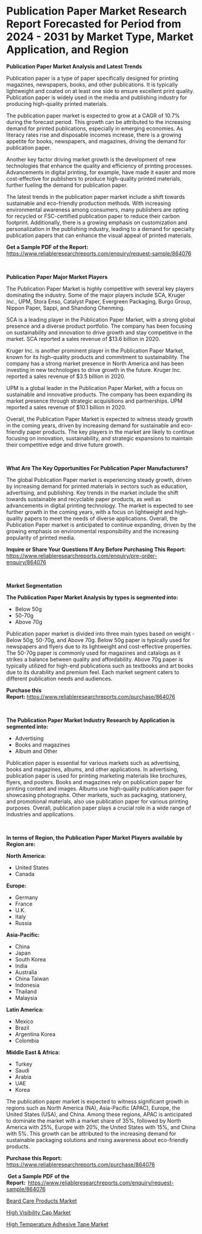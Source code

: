 <p><h1>Publication Paper Market Research Report Forecasted for Period from 2024 -  2031 by Market Type, Market Application, and Region</h1></p><p><strong>Publication Paper Market Analysis and Latest Trends</strong></p>
<p><p>Publication paper is a type of paper specifically designed for printing magazines, newspapers, books, and other publications. It is typically lightweight and coated on at least one side to ensure excellent print quality. Publication paper is widely used in the media and publishing industry for producing high-quality printed materials.</p><p>The publication paper market is expected to grow at a CAGR of 10.7% during the forecast period. This growth can be attributed to the increasing demand for printed publications, especially in emerging economies. As literacy rates rise and disposable incomes increase, there is a growing appetite for books, newspapers, and magazines, driving the demand for publication paper.</p><p>Another key factor driving market growth is the development of new technologies that enhance the quality and efficiency of printing processes. Advancements in digital printing, for example, have made it easier and more cost-effective for publishers to produce high-quality printed materials, further fueling the demand for publication paper.</p><p>The latest trends in the publication paper market include a shift towards sustainable and eco-friendly production methods. With increasing environmental awareness among consumers, many publishers are opting for recycled or FSC-certified publication paper to reduce their carbon footprint. Additionally, there is a growing emphasis on customization and personalization in the publishing industry, leading to a demand for specialty publication papers that can enhance the visual appeal of printed materials.</p></p>
<p><strong>Get a Sample PDF of the Report:&nbsp;</strong> <a href="https://www.reliableresearchreports.com/enquiry/request-sample/864076">https://www.reliableresearchreports.com/enquiry/request-sample/864076</a></p>
<p>&nbsp;</p>
<p><strong>Publication Paper Major Market Players</strong></p>
<p><p>The Publication Paper Market is highly competitive with several key players dominating the industry. Some of the major players include SCA, Kruger Inc., UPM, Stora Enso, Catalyst Paper, Evergreen Packaging, Burgo Group, Nippon Paper, Sappi, and Shandong Chenming.</p><p>SCA is a leading player in the Publication Paper Market, with a strong global presence and a diverse product portfolio. The company has been focusing on sustainability and innovation to drive growth and stay competitive in the market. SCA reported a sales revenue of $13.6 billion in 2020.</p><p>Kruger Inc. is another prominent player in the Publication Paper Market, known for its high-quality products and commitment to sustainability. The company has a strong market presence in North America and has been investing in new technologies to drive growth in the future. Kruger Inc. reported a sales revenue of $3.5 billion in 2020.</p><p>UPM is a global leader in the Publication Paper Market, with a focus on sustainable and innovative products. The company has been expanding its market presence through strategic acquisitions and partnerships. UPM reported a sales revenue of $10.1 billion in 2020.</p><p>Overall, the Publication Paper Market is expected to witness steady growth in the coming years, driven by increasing demand for sustainable and eco-friendly paper products. The key players in the market are likely to continue focusing on innovation, sustainability, and strategic expansions to maintain their competitive edge and drive future growth.</p></p>
<p>&nbsp;</p>
<p><strong>What Are The Key Opportunities For Publication Paper Manufacturers?</strong></p>
<p><p>The global Publication Paper market is experiencing steady growth, driven by increasing demand for printed materials in sectors such as education, advertising, and publishing. Key trends in the market include the shift towards sustainable and recyclable paper products, as well as advancements in digital printing technology. The market is expected to see further growth in the coming years, with a focus on lightweight and high-quality papers to meet the needs of diverse applications. Overall, the Publication Paper market is anticipated to continue expanding, driven by the growing emphasis on environmental responsibility and the increasing popularity of printed media.</p></p>
<p><strong>Inquire or Share Your Questions If Any Before Purchasing This Report:</strong> <a href="https://www.reliableresearchreports.com/enquiry/pre-order-enquiry/864076">https://www.reliableresearchreports.com/enquiry/pre-order-enquiry/864076</a></p>
<p>&nbsp;</p>
<p><strong>Market Segmentation</strong></p>
<p><strong>The Publication Paper Market Analysis by types is segmented into:</strong></p>
<p><ul><li>Below 50g</li><li>50-70g</li><li>Above 70g</li></ul></p>
<p><p>Publication paper market is divided into three main types based on weight - Below 50g, 50-70g, and Above 70g. Below 50g paper is typically used for newspapers and flyers due to its lightweight and cost-effective properties. The 50-70g paper is commonly used for magazines and catalogs as it strikes a balance between quality and affordability. Above 70g paper is typically utilized for high-end publications such as textbooks and art books due to its durability and premium feel. Each market segment caters to different publication needs and audiences.</p></p>
<p><strong>Purchase this Report:&nbsp;</strong><a href="https://www.reliableresearchreports.com/purchase/864076">https://www.reliableresearchreports.com/purchase/864076</a></p>
<p>&nbsp;</p>
<p><strong>The Publication Paper Market Industry Research by Application is segmented into:</strong></p>
<p><ul><li>Advertising</li><li>Books and magazines</li><li>Album and Other</li></ul></p>
<p><p>Publication paper is essential for various markets such as advertising, books and magazines, albums, and other applications. In advertising, publication paper is used for printing marketing materials like brochures, flyers, and posters. Books and magazines rely on publication paper for printing content and images. Albums use high-quality publication paper for showcasing photographs. Other markets, such as packaging, stationery, and promotional materials, also use publication paper for various printing purposes. Overall, publication paper plays a crucial role in a wide range of industries and applications.</p></p>
<p>&nbsp;</p>
<p><strong>In terms of Region, the Publication Paper Market Players available by Region are:</strong></p>
<p>
    <p> <strong> North America: </strong>
        <ul>
            <li>United States</li>
            <li>Canada</li>
        </ul>
        </p> 
    <p> <strong> Europe: </strong>
        <ul>
            <li>Germany</li>
            <li>France</li>
            <li>U.K.</li>
            <li>Italy</li>
            <li>Russia</li>
        </ul>
        </p> 
    <p> <strong> Asia-Pacific: </strong>
        <ul>
            <li>China</li>
            <li>Japan</li>
            <li>South Korea</li>
            <li>India</li>
            <li>Australia</li>
            <li>China Taiwan</li>
            <li>Indonesia</li>
            <li>Thailand</li>
            <li>Malaysia</li>
        </ul>
        </p> 
    <p> <strong> Latin America: </strong>
        <ul>
            <li>Mexico</li>
            <li>Brazil</li>
            <li>Argentina Korea</li>
            <li>Colombia</li>
        </ul>
        </p> 
    <p> <strong> Middle East & Africa: </strong>
        <ul>
            <li>Turkey</li>
            <li>Saudi</li>
            <li>Arabia</li>
            <li>UAE</li>
            <li>Korea</li>
        </ul>
    </p>
    </p>
<p><p>The publication paper market is expected to witness significant growth in regions such as North America (NA), Asia-Pacific (APAC), Europe, the United States (USA), and China. Among these regions, APAC is anticipated to dominate the market with a market share of 35%, followed by North America with 25%, Europe with 20%, the United States with 15%, and China with 5%. This growth can be attributed to the increasing demand for sustainable packaging solutions and rising awareness about eco-friendly products.</p></p>
<p><strong>Purchase this Report: </strong><a href="https://www.reliableresearchreports.com/purchase/864076">https://www.reliableresearchreports.com/purchase/864076</a></p>
<p>&nbsp;<strong>Get a Sample PDF of the Report:&nbsp;&nbsp;</strong><a href="https://www.reliableresearchreports.com/enquiry/request-sample/864076">https://www.reliableresearchreports.com/enquiry/request-sample/864076</a></p>
<p><strong></strong></p>
<p><p><a href="https://github.com/wwwkeltoum/Market-Research-Report-List-2/blob/main/beard-care-products-market.md">Beard Care Products Market</a></p><p><a href="https://github.com/nicholepatriciadoylenwnrjr0/Market-Research-Report-List-1/blob/main/high-visibility-cap-market.md">High Visibility Cap Market</a></p><p><a href="https://github.com/gamblestampleyjenny50m5sl6/Market-Research-Report-List-1/blob/main/high-temperature-adhesive-tape-market.md">High Temperature Adhesive Tape Market</a></p></p>